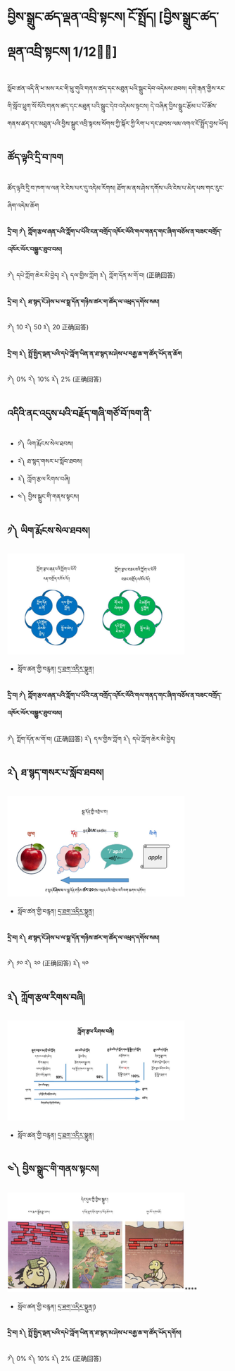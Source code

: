 # བྱིས་སྒྲུང་ཚད་ལྡན་འབྲི་སྟངས། ངོ་སྤྲོད། [བྱིས་སྒྲུང་ཚད་ལྡན་འབྲི་སྟངས། 1/12྄྄]
སློབ་ཚན་འདི་ནི་ཕ་མས་རང་གི་ཕྲུ་གུའི་གནས་ཚད་དང་མཐུན་པའི་སྒྲུང་དེབ་འདེམས་ཐབས། དགེ་རྒན་གྱིས་རང་གི་སློབ་ཕྲུག་སོ་སོའི་གནས་ཚད་དང་མཐུན་པའི་སྒྲུང་དེབ་འདེམས་སྟངས། དེ་བཞིན་བྱིས་སྒྲུང་རྩོམ་པ་པོ་ཚོས་གནས་ཚད་དང་མཐུན་པའི་བྱིས་སྒྲུང་འབྲི་སྟངས་སོགས་ཀྱི་སྐོར་ཀྱི་རིག་པ་དང་ཐབས་ལམ་འགའ་ངོ་སྤྲོད་བྱས་ཡོད།
## ཚོད་ལྟའི་དྲི་བ་ཁག
ཚོད་ལྟའི་དྲི་བ་ཁག་ལ་ལན་རེ་ངེས་པར་དུ་འདེམ་རོགས། ཐོག་མ་ནས་ཤེས་དགོས་པའི་ངེས་པ་མེད་པས་གང་རུང་ཞིག་འདེམ་ཆོག

#### དྲི་བ། ༡༽ ཀློག་རྩལ་ཞན་པའི་ཀློག་པ་པོའི་ངན་བགྲོད་འཁོར་ལོའི་གལ་གནད་གང་ཞིག་བཅོས་ན་བཟང་བགྲོད་འཁོར་ལོར་བསྒྱུར་ཐུབ་བམ།

༡༽ དཔེ་ཀློག་ཆེར་མི་བྱེད།    ༢༽ དལ་གྱིས་ཀློག       ༣༽ ཀློག་དོན་མ་གོ་བ། (正确回答)

#### དྲི་བ། ༢༽ ཐ་སྙད་ངོ་ཤེས་པ་ལ་སྒྲ་དོན་གཉིས་ཚར་ག་ཚོད་ལ་འཕྲད་དགོས་སམ།

༡༽ 10      ༢༽ 50           ༣༽ 20 正确回答)

#### དྲི་བ། ༣༽ སྤྲོ་སྤྱིད་ལྡན་པའི་དཔེ་ཀློག་ཡིན་ན་ཐ་སྙད་མ་ཤེས་པ་བརྒྱ་ཆ་ག་ཚོད་ཡོད་ན་ཆོག

༡༽ 0%             ༢༽ 10%               ༣༽ 2% (正确回答)

## འདིའི་ནང་འདུས་པའི་བརྗོད་གཞི་གཙོ་བོ་ཁག་ནི་

- ༡༽ ཡིག་རྨོངས་སེལ་ཐབས།
- ༢༽ ཐ་སྙད་གསར་པ་སློབ་ཐབས།
- ༣༽ ཀློག་རྩལ་རིགས་བཞི།
- ༤༽ བྱིས་སྒྲུང་གི་གནས་སྟངས།

## ༡༽ ཡིག་རྨོངས་སེལ་ཐབས།
<img src="https://github.com/buda-base/budax/blob/master/howtoguides/CSW01/images/001.jpg" width="80%" height="80%">

- སློབ་ཚན་གྱི་བརྙན། [དྲ་ཐག་འདིར་སྣུན།](https://drive.google.com/file/d/1go0lKNZsMaBTzV8_Z6B1XQc_Q_40ppyc/view?usp=share_link)

#### དྲི་བ། ༡༽ ཀློག་རྩལ་ཞན་པའི་ཀློག་པ་པོའི་ངན་བགྲོད་འཁོར་ལོའི་གལ་གནད་གང་ཞིག་བཅོས་ན་བཟང་བགྲོད་འཁོར་ལོར་བསྒྱུར་ཐུབ་བམ།
༡༽ ཀློག་དོན་མ་གོ་བ།  (正确回答)    ༢༽ དལ་གྱིས་ཀློག       ༣༽ དཔེ་ཀློག་ཆེར་མི་བྱེད།

## ༢༽ ཐ་སྙད་གསར་པ་སློབ་ཐབས།
<img src="https://github.com/buda-base/budax/blob/master/howtoguides/CSW01/images/002.jpg" width="80%" height="80%">

- སློབ་ཚན་གྱི་བརྙན། [དྲ་ཐག་འདིར་སྣུན།](https://drive.google.com/file/d/149NFj1DZEmXP-P5Pp8zWdRbAcFVj1cod/view?usp=share_link)

#### དྲི་བ། ༢༽ ཐ་སྙད་ངོ་ཤེས་པ་ལ་སྒྲ་དོན་གཉིས་ཚར་ག་ཚོད་ལ་འཕྲད་དགོས་སམ།
༡༽ ༡༠             ༢༽ ༢༠ (正确回答)             ༣༽ ༥༠

## ༣༽ ཀློག་རྩལ་རིགས་བཞི།
<img src="https://github.com/buda-base/budax/blob/master/howtoguides/CSW01/images/004.jpg" width="80%" height="80%">

- སློབ་ཚན་གྱི་བརྙན། [དྲ་ཐག་འདིར་སྣུན།](https://drive.google.com/file/d/1xw4aT8y1IhEQ6-PzfMsD95EzqgtWndiv/view?usp=share_link)
## ༤༽ བྱིས་སྒྲུང་གི་གནས་སྟངས།
<img src="https://github.com/buda-base/budax/blob/master/howtoguides/CSW01/images/003.jpg" width="80%" height="80%">****

- སློབ་ཚན་གྱི་བརྙན། [དྲ་ཐག་འདིར་སྣུན།](https://drive.google.com/file/d/1YZ0x36uy0QBuQQiPWuqT0bdFliImXl4s/view?usp=share_link))
#### དྲི་བ། ༣༽ སྤྲོ་སྤྱིད་ལྡན་པའི་དཔེ་ཀློག་ཡིན་ན་ཐ་སྙད་མ་ཤེས་པ་བརྒྱ་ཆ་ག་ཚོད་ཡོད་དགོས།
༡༽ 0%             ༢༽ 10%               ༣༽ 2% (正确回答)
